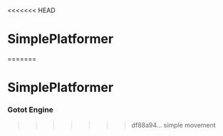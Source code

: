 <<<<<<< HEAD
# SimplePlatformer
=======
# SimplePlatformer

### Gotot Engine
>>>>>>> df88a94... simple movement
